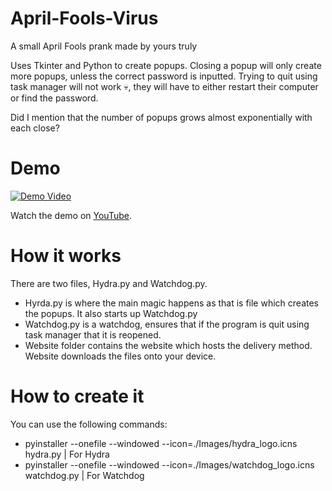 # April-Fools-Virus
A small April Fools prank made by yours truly

Uses Tkinter and Python to create popups. Closing a popup will only create more popups, unless the correct password is inputted. Trying to quit using task manager will not work 💀, they will have to either restart their computer or find the password.

Did I mention that the number of popups grows almost exponentially with each close?

# Demo

[![Demo Video](https://img.youtube.com/vi/55NcWQJEZy4/0.jpg)](https://www.youtube.com/watch?v=55NcWQJEZy4&ab_channel=ShreyShingala)

Watch the demo on [YouTube](https://www.youtube.com/watch?v=55NcWQJEZy4&ab_channel=ShreyShingala).

# How it works

There are two files, Hydra.py and Watchdog.py. 
- Hyrda.py is where the main magic happens as that is file which creates the popups. It also starts up Watchdog.py
- Watchdog.py is a watchdog, ensures that if the program is quit using task manager that it is reopened. 
- Website folder contains the website which hosts the delivery method. Website downloads the files onto your device. 

# How to create it

You can use the following commands:
- pyinstaller --onefile --windowed --icon=./Images/hydra_logo.icns hydra.py | For Hydra
- pyinstaller --onefile --windowed --icon=./Images/watchdog_logo.icns watchdog.py | For Watchdog  

